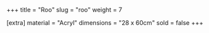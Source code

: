 +++
title = "Roo"
slug = "roo"
weight = 7

[extra]
material = "Acryl"
dimensions = "28 x 60cm"
sold = false
+++
